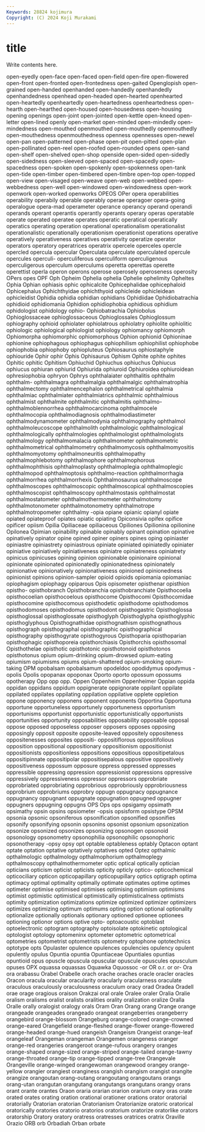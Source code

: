 ```yaml
---
Keywords: 28824 kojimura
Copyright: (C) 2024 Koji Murakami
---
```


# title

Write contents here.



open-eyedly open-face
open-faced open-field open-fire open-flowered open-front open-fronted open-frontedness open-gaited Openglopish open-grained
open-handed openhanded open-handedly openhandedly openhandedness openhead open-headed open-hearted openhearted open-heartedly
openheartedly open-heartedness openheartedness open-hearth open-hearthed open-housed open-housedness open-housing opening openings
open-joint open-jointed open-kettle open-kneed open-letter open-lined openly open-market open-minded open-mindedly
open-mindedness open-mouthed openmouthed open-mouthedly openmouthedly open-mouthedness openmouthedness openness opennesses open-newel
open-pan open-patterned open-phase open-pit open-pitted open-plan open-pollinated open-reel open-roofed open-rounded
opens open-sand open-shelf open-shelved open-shop openside open-sided open-sidedly open-sidedness open-sleeved
open-spaced open-spacedly open-spacedness open-spoken open-spokenly open-spokenness open-tank open-tide open-timber open-timbered
open-timbre open-top open-topped open-view open-visaged open-weave open-web open-webbed open-webbedness open-well
open-windowed open-windowedness open-work openwork open-worked openworks OPEOS OPer opera operabilities
operability operabily operable operably operae operagoer opera-going operalogue opera-mad operameter
operance operancy operand operandi operands operant operantis operantly operants operary
operas operatable operate operated operatee operates operatic operatical operatically operatics
operating operation operational operationalism operationalist operationalistic operationally operationism operationist operations
operative operatively operativeness operatives operativity operatize operator operators operatory operatrices
operatrix opercele operceles opercle opercled opercula opercular Operculata operculate operculated
opercule opercules operculi- operculiferous operculiform operculigenous operculigerous operculum operculums operetta
operettas operette operettist operla operon operons operose operosely operoseness operosity
OPers opes OPF Oph Opheim Ophelia ophelia Ophelie ophelimity Opheltes
Ophia Ophian ophiasis ophic ophicalcite Ophicephalidae ophicephaloid Ophicephalus Ophichthyidae ophichthyoid
ophicleide ophicleidean ophicleidist Ophidia ophidia ophidian ophidians Ophidiidae Ophidiobatrachia ophidioid
ophidiomania Ophidion ophidiophobia ophidious ophidium ophidologist ophidology ophio- Ophiobatrachia Ophiobolus
Ophioglossaceae ophioglossaceous Ophioglossales Ophioglossum ophiography ophioid ophiolater ophiolatrous ophiolatry ophiolite
ophiolitic ophiologic ophiological ophiologist ophiology ophiomancy ophiomorph Ophiomorpha ophiomorphic ophiomorphous
Ophion ophionid Ophioninae ophionine ophiophagous ophiophagus ophiophilism ophiophilist ophiophobe ophiophobia
ophiophoby ophiopluteus Ophiosaurus ophiostaphyle ophiouride Ophir ophir Ophis Ophisaurus Ophism
Ophite ophite ophites Ophitic ophitic Ophitism Ophiuchid Ophiuchus ophiuchus Ophiucus
ophiucus ophiuran ophiurid Ophiurida ophiuroid Ophiuroidea ophiuroidean ophresiophobia ophryon Ophrys
ophthalaiater ophthalitis ophthalm ophthalm- ophthalmagra ophthalmalgia ophthalmalgic ophthalmatrophia ophthalmectomy ophthalmencephalon
ophthalmetrical ophthalmia ophthalmiac ophthalmiater ophthalmiatrics ophthalmic ophthalmious ophthalmist ophthalmite ophthalmitic
ophthalmitis ophthalmo- ophthalmoblennorrhea ophthalmocarcinoma ophthalmocele ophthalmocopia ophthalmodiagnosis ophthalmodiastimeter ophthalmodynamometer ophthalmodynia
ophthalmography ophthalmol ophthalmoleucoscope ophthalmolith ophthalmologic ophthalmological ophthalmologically ophthalmologies ophthalmologist ophthalmologists
ophthalmology ophthalmomalacia ophthalmometer ophthalmometric ophthalmometrical ophthalmometry ophthalmomycosis ophthalmomyositis ophthalmomyotomy ophthalmoneuritis
ophthalmopathy ophthalmophlebotomy ophthalmophore ophthalmophorous ophthalmophthisis ophthalmoplasty ophthalmoplegia ophthalmoplegic ophthalmopod ophthalmoptosis
ophthalmo-reaction ophthalmorrhagia ophthalmorrhea ophthalmorrhexis Ophthalmosaurus ophthalmoscope ophthalmoscopes ophthalmoscopic ophthalmoscopical ophthalmoscopies
ophthalmoscopist ophthalmoscopy ophthalmostasis ophthalmostat ophthalmostatometer ophthalmothermometer ophthalmotomy ophthalmotonometer ophthalmotonometry ophthalmotrope
ophthalmotropometer ophthalmy -opia opiane opianic opianyl opiate opiated opiateproof opiates
opiatic opiating Opiconsivia opifex opifice opificer opiism Opilia Opiliaceae opiliaceous
Opiliones Opilionina opilionine Opilonea Opimian opinability opinable opinably opinant opination
opinative opinatively opinator opine opined opiner opiners opines oping opiniaster
opiniastre opiniastrety opiniastrous opiniate opiniated opiniatedly opiniater opiniative opiniatively opiniativeness
opiniatre opiniatreness opiniatrety opinicus opinicuses opining opinion opinionable opinionaire opinional
opinionate opinionated opinionatedly opinionatedness opinionately opinionative opinionatively opinionativeness opinioned opinionedness
opinionist opinions opinion-sampler opioid opioids opiomania opiomaniac opiophagism opiophagy opiparous
Opis opisometer opisthenar opisthion opistho- opisthobranch Opisthobranchia opisthobranchiate Opisthocoelia opisthocoelian
opisthocoelous opisthocome Opisthocomi Opisthocomidae opisthocomine opisthocomous opisthodetic opisthodome opisthodomos opisthodomoses
opisthodomus opisthodont opisthogastric Opisthoglossa opisthoglossal opisthoglossate opisthoglyph Opisthoglypha opisthoglyphic opisthoglyphous
Opisthognathidae opisthognathism opisthognathous opisthograph opisthographal opisthographic opisthographical opisthography opisthogyrate opisthogyrous
Opisthoparia opisthoparian opisthophagic opisthoporeia opisthorchiasis Opisthorchis opisthosomal Opisthothelae opisthotic opisthotonic
opisthotonoid opisthotonos opisthotonus opium opium-drinking opium-drowsed opium-eating opiumism opiumisms opiums
opium-shattered opium-smoking opium-taking OPM opobalsam opobalsamum opodeldoc opodidymus opodymus -opolis
Opolis opopanax opoponax Oporto oporto opossum opossums opotherapy Opp opp
opp. Oppen Oppenheim Oppenheimer Oppian oppida oppidan oppidans oppidum oppignerate
oppignorate oppilant oppilate oppilated oppilates oppilating oppilation oppilative opplete oppletion
oppone opponency opponens opponent opponents Opportina Opportuna opportune opportuneless opportunely
opportuneness opportunism opportunisms opportunist opportunistic opportunistically opportunists opportunities opportunity opposabilities
opposability opposable opposal oppose opposed opposeless opposer opposers opposes opposing
opposingly opposit opposite opposite-leaved oppositely oppositeness oppositenesses opposites oppositi- oppositiflorous
oppositifolious opposition oppositional oppositionary oppositionism oppositionist oppositionists oppositionless oppositions oppositious
oppositipetalous oppositipinnate oppositipolar oppositisepalous oppositive oppositively oppositiveness oppossum opposure oppress
oppressed oppresses oppressible oppressing oppression oppressionist oppressions oppressive oppressively oppressiveness
oppressor oppressors opprobriate opprobriated opprobriating opprobrious opprobriously opprobriousness opprobrium opprobriums
opprobry oppugn oppugnacy oppugnance oppugnancy oppugnant oppugnate oppugnation oppugned oppugner
oppugners oppugning oppugns OPS Ops ops opsigamy opsimath opsimathy opsin
opsins opsiometer -opsis opsisform opsistype OPSM opsonia opsonic opsoniferous opsonification
opsonified opsonifies opsonify opsonifying opsonin opsonins opsonist opsonium opsonization opsonize
opsonized opsonizes opsonizing opsonogen opsonoid opsonology opsonometry opsonophilia opsonophilic opsonophoric
opsonotherapy -opsy opsy opt optable optableness optably Optacon optant optate
optation optative optatively optatives opted Optez opthalmic opthalmologic opthalmology opthalmophorium
opthalmoplegy opthalmoscopy opthalmothermometer optic optical optically optician opticians opticism opticist
opticists opticity opticly optico- opticochemical opticociliary opticon opticopapillary opticopupillary optics
optigraph optima optimacy optimal optimality optimally optimate optimates optime optimes
optimeter optimise optimised optimises optimising optimism optimisms optimist optimistic optimistical
optimistically optimisticalness optimists optimity optimization optimizations optimize optimized optimizer optimizers
optimizes optimizing optimum optimums opting option optional optionality optionalize optionally
optionals optionary optioned optionee optionees optioning optionor options optive opto-
optoacoustic optoblast optoelectronic optogram optography optoisolate optokinetic optological optologist optology
optomeninx optometer optometric optometrical optometries optometrist optometrists optometry optophone optotechnics
optotype opts Opulaster opulence opulences opulencies opulency opulent opulently opulus
Opuntia opuntia Opuntiaceae Opuntiales opuntias opuntioid opus opuscle opuscula opuscular
opuscule opuscules opusculum opuses OPX oquassa oquassas Oquawka Oquossoc -or
OR o.r. or or- Ora ora orabassu Orabel Orabelle orach
orache oraches oracle oracler oracles Oracon oracula oracular oracularity oracularly
oracularness oraculate oraculous oraculously oraculousness oraculum oracy orad Oradea Oradell
orae orage oragious oraison Orakzai oral orale Oralee oraler Oralia
Oralie oralism oralisms oralist oralists oralities orality oralization oralize Oralla
Oralle orally oralogist oralogy orals Oram Oran Orang orang Orange
orange orangeade orangeades orangeado orangeat orangeberries orangeberry orangebird orange-blossom Orangeburg
orange-colored orange-crowned orange-eared Orangefield orange-fleshed orange-flower orange-flowered orange-headed orange-hued orangeish
Orangeism Orangeist orange-leaf orangeleaf Orangeman orangeman Orangemen orangeness oranger orange-red
orangeries orangeroot orange-rufous orangery oranges orange-shaped orange-sized orange-striped orange-tailed orange-tawny
orange-throated orange-tip orange-tipped orange-tree Orangevale Orangeville orange-winged orangewoman orangewood orangey
orange-yellow orangier orangiest oranginess orangish orangism orangist orangite orangize orangoutan
orang-outang orangoutang orangoutans orangs orang-utan orangutan orangutang orangutangs orangutans orangy
orans orant orante orantes Oraon oraria orarian orarion orarium orary
oras orate orated orates orating oration orational orationer orations orator
oratorial oratorially Oratorian oratorian Oratorianism Oratorianize oratoric oratorical oratorically oratories
oratorio oratorios oratorium oratorize oratorlike orators oratorship Oratory oratory oratress
oratresses oratrices oratrix Oraville Orazio ORB orb Orbadiah Orban orbate
